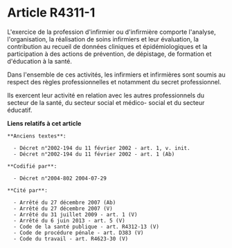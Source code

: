 # Article R4311-1

L'exercice de la profession d'infirmier ou d'infirmière comporte l'analyse, l'organisation, la réalisation de soins
infirmiers et leur évaluation, la contribution au recueil de données cliniques et épidémiologiques et la participation à des
actions de prévention, de dépistage, de formation et d'éducation à la santé.

Dans l'ensemble de ces activités, les infirmiers et infirmières sont soumis au respect des règles professionnelles et
notamment du secret professionnel.

Ils exercent leur activité en relation avec les autres professionnels du secteur de la santé, du secteur social et médico-
social et du secteur éducatif.

**Liens relatifs à cet article**

	**Anciens textes**:

	  - Décret n°2002-194 du 11 février 2002 - art. 1, v. init.
	  - Décret n°2002-194 du 11 février 2002 - art. 1 (Ab)

	**Codifié par**:

	  - Décret n°2004-802 2004-07-29

	**Cité par**:

	  - Arrêté du 27 décembre 2007 (Ab)
	  - Arrêté du 27 décembre 2007 (V)
	  - Arrêté du 31 juillet 2009 - art. 1 (V)
	  - Arrêté du 6 juin 2013 - art. 5 (V)
	  - Code de la santé publique - art. R4312-13 (V)
	  - Code de procédure pénale - art. D383 (V)
	  - Code du travail - art. R4623-30 (V)
